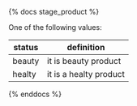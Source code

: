 {% docs stage_product %}
	
One of the following values: 

| status         | definition                                       |
|----------------|--------------------------------------------------|
| beauty         | it is beauty product                             |
| healty         | it is a healty product                           |

{% enddocs %}